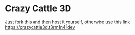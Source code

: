 # Crazy Cattle 3D

Just fork this and then host it yourself, otherwise use this link
https://crazycattle3d.t3rm1n4l.dev